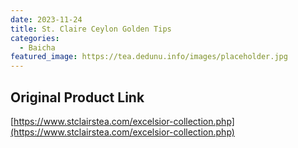```yaml
---
date: 2023-11-24
title: St. Claire Ceylon Golden Tips
categories:
  - Baicha
featured_image: https://tea.dedunu.info/images/placeholder.jpg
---
```


## Original Product Link

[https://www.stclairstea.com/excelsior-collection.php](https://www.stclairstea.com/excelsior-collection.php)
